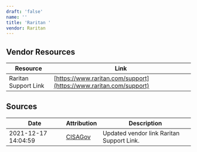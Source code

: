 ```yaml
---
draft: 'false'
name: ''
title: 'Raritan '
vendor: Raritan
---
```


## Vendor Resources
| Resource | Link |
| --- | --- |
| Raritan Support Link | [https://www.raritan.com/support](https://www.raritan.com/support) |



## Sources
| Date | Attribution | Description |
| --- | --- | --- |
| 2021-12-17 14:04:59 | [CISAGov](https://raw.githubusercontent.com/cisagov/log4j-affected-db/develop/README.md) | Updated vendor link Raritan Support Link.  |
